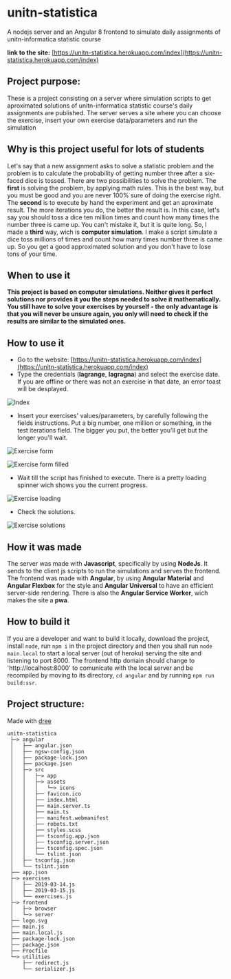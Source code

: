 # unitn-statistica
A nodejs server and an Angular 8 frontend to simulate daily assignments of unitn-informatica statistic course

__link to the site:__ [https://unitn-statistica.herokuapp.com/index](https://unitn-statistica.herokuapp.com/index)

## Project purpose:
These is a project consisting on a server where simulation scripts to get aproximated solutions of unitn-informatica statistic course's daily assignments are published. The server serves a site where you can choose the exercise, insert your own exercise data/parameters and run the simulation

## Why is this project useful for lots of students
Let's say that a new assignment asks to solve a statistic problem and the problem is to calculate the probability of getting number three after a six-faced dice is tossed. There are two possibilities to solve the problem. The **first** is solving the problem, by applying math rules. This is the best way, but you must be good and you are never 100% sure of doing the exercise right. The **second** is to execute by hand the experiment and get an aproximate result. The more iterations you do, the better the result is. In this case, let's say you should toss a dice ten million times and count how many times the number three is came up. You can't mistake it, but it is quite long. So, I made a **third** way, wich is **computer simulation**. I make a script simulate a dice toss millions of times and count how many times number three is came up. So you get a good approximated solution and you don't have to lose tons of your time.

## When to use it
**This project is based on computer simulations. Neither gives it perfect solutions nor provides it you the steps needed to solve it mathematically. You still have to solve your exercises by yourself - the only advantage is that you will never be unsure again, you only will need to check if the results are similar to the simulated ones.**

## How to use it

* Go to the website: [https://unitn-statistica.herokuapp.com/index](https://unitn-statistica.herokuapp.com/index)
* Type the credentials (__lagrange__, __lagragna__) and select the exercise date. If you are offline or there was not an exercise in that date, an error toast will be desplayed.

![Index](https://github.com/euberdeveloper/unitn-statistica/blob/master/doc/index.png)
* Insert your exercises' values/parameters, by carefully following the fields instructions. Put a big number, one million or something, in the test iterations field. The bigger you put, the better you'll get but the longer you'll wait.

![Exercise form](https://github.com/euberdeveloper/unitn-statistica/blob/master/doc/exercise_form.png)

![Exercise form filled](https://github.com/euberdeveloper/unitn-statistica/blob/master/doc/exercise_form_filled.png)
* Wait till the script has finished to execute. There is a pretty loading spinner wich shows you the current progress.

![Exercise loading](https://github.com/euberdeveloper/unitn-statistica/blob/master/doc/exercise_loading.png)
* Check the solutions.

![Exercise solutions](https://github.com/euberdeveloper/unitn-statistica/blob/master/doc/exercise_solutions.png)

## How it was made
The server was made with **Javascript**, specifically by using **NodeJs**. It sends to the client js scripts to run the simulations and serves the frontend. The frontend was made with **Angular**, by using **Angular Material** and **Angular Flexbox** for the style and **Angular Universal** to have an efficient server-side rendering. There is also the **Angular Service Worker**, wich makes the site a **pwa**.

## How to build it
If you are a developer and want to build it locally, download the project, install `node`, run `npm i` in the project directory and then you shall run `node main.local` to start a local server (out of heroku) serving the site and listening to port 8000. The frontend http domain should change to 'http://localhost:8000' to comunicate with the local server and be recompiled by moving to its directory, `cd angular` and by running `npm run build:ssr`.

## Project structure:

Made with [dree](https://github.com/euberdeveloper/dree)

```
unitn-statistica
 ├─> angular
 │   ├── angular.json
 │   ├── ngsw-config.json
 │   ├── package-lock.json
 │   ├── package.json
 │   ├─> src
 │   │   ├─> app
 │   │   ├─> assets
 │   │   │   └─> icons
 │   │   ├── favicon.ico
 │   │   ├── index.html
 │   │   ├── main.server.ts
 │   │   ├── main.ts
 │   │   ├── manifest.webmanifest
 │   │   ├── robots.txt
 │   │   ├── styles.scss
 │   │   ├── tsconfig.app.json
 │   │   ├── tsconfig.server.json
 │   │   ├── tsconfig.spec.json
 │   │   └── tslint.json
 │   ├── tsconfig.json
 │   └── tslint.json
 ├── app.json
 ├─> exercises
 │   ├── 2019-03-14.js
 │   ├── 2019-03-15.js
 │   └── exercises.js
 ├─> frontend
 │   ├─> browser
 │   └─> server
 ├── logo.svg
 ├── main.js
 ├── main.local.js
 ├── package-lock.json
 ├── package.json
 ├── Procfile
 └─> utilities
     ├── redirect.js
     └── serializer.js
```

